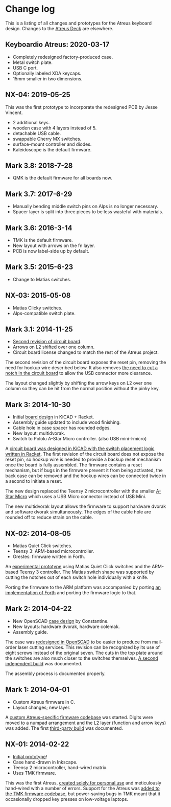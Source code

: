 # Change log

This is a listing of all changes and prototypes for the Atreus
keyboard design. Changes to the
[Atreus Deck](https://atreus.technomancy.us/marki) are elsewhere.

## Keyboardio Atreus: 2020-03-17

* Completely redesigned factory-produced case.
* Metal switch plate.
* USB C port.
* Optionally labeled XDA keycaps.
* 15mm smaller in two dimensions.

## NX-04: 2019-05-25

This was the first prototype to incorporate the redesigned PCB by
Jesse Vincent.

* 2 additional keys.
* wooden case with 4 layers instead of 5.
* detachable USB cable.
* swappable Cherry MX switches.
* surface-mount controller and diodes.
* Kaleidoscope is the default firmware.

## Mark 3.8: 2018-7-28

* QMK is the default firmware for all boards now.

## Mark 3.7: 2017-6-29

* Manually bending middle switch pins on Alps is no longer necessary.
* Spacer layer is split into three pieces to be less wasteful with materials.

## Mark 3.6: 2016-3-14

* TMK is the default firmware.
* New layout with arrows on the fn layer.
* PCB is now label-side up by default.

## Mark 3.5: 2015-6-23

* Change to Matias switches.

## NX-03: 2015-05-08

* Matias Clicky switches.
* Alps-compatible switch plate.

## Mark 3.1: 2014-11-25

* [Second revision of circuit board](http://gerblook.org/pcb/jweM8BcTbgKCL4zsj8tEYj).
* Arrows on L2 shifted over one column.
* Circuit board license changed to match the rest of the Atreus project.

The second revision of the circuit board exposes the reset pin,
removing the need for hookup wire described below. It also removes
[the need to cut a notch in the circuit board](https://www.flickr.com/photos/technomancy/15862732742)
to allow the USB connector more clearance.

The layout changed slightly by shifting the arrow keys on L2 over one
column so they can be hit from the normal position without the pinky key.

## Mark 3: 2014-10-30

* Initial [board design](http://gerblook.org/pcb/zqMY66AEsKz3xehSrdoDV6) in KiCAD + Racket.
* Assembly guide updated to include wood finishing.
* Cable hole in case spacer has rounded edges.
* New layout: multidvorak.
* Switch to Pololu A-Star Micro controller. (also USB mini->micro)

A
[circuit board was designed in KiCAD with the switch placement logic written in Racket](http://technomancy.us/176). The
first revision of the circuit board does not expose the reset pin, so
hookup wire is needed to provide a backup reset mechanism once the board
is fully assembled. The firmware contains a reset mechanism, but if
bugs in the firmware prevent it from being activated, the back case
can be removed and the hookup wires can be connected twice in a second
to initiate a reset.

The new design replaced the Teensy 2 microcontroller with the smaller
[A-Star Micro](http://www.pololu.com/product/3101) which uses a USB
Micro connector instead of USB Mini.

The new multidvorak layout allows the firmware to support hardware
dvorak and software dvorak simultaneously. The edges of the cable hole
are rounded off to reduce strain on the cable.

## NX-02: 2014-08-05

* Matias Quiet Click switches.
* Teensy 3: ARM-based microcontroller.
* Orestes: firmware written in Forth.

An
[experimental prototype](https://www.flickr.com/photos/technomancy/14654421878)
using Matias Quiet Click switches and the ARM-based Teensy 3
controller. The Matias switch shape was supported by cutting the
notches out of each switch hole individually with a knife.

Porting the firmware to the ARM platform was accompanied by porting
[an implementation of Forth](https://github.com/technomancy/orestes/tree/teensy3)
and porting the firmware logic to that.

## Mark 2: 2014-04-22

* New OpenSCAD [case design](https://www.flickr.com/photos/technomancy/14719013574) by Constantine.
* New layouts: hardware dvorak, hardware colemak.
* Assembly guide.

The case was
[redesigned in OpenSCAD](https://github.com/technomancy/atreus/blob/master/case/openscad/atreus_case.scad)
to be easier to produce from mail-order laser cutting services. This
revision can be recognized by its use of eight screws instead of the
original seven. The cuts in the top plate around the switches are also
much closer to the switches themselves.
[A second independent build](http://geekhack.org/index.php?topic=57007.msg1292144)
was documented.

The assembly process is documented properly.

## Mark 1: 2014-04-01

* Custom Atreus firmware in C.
* Layout changes; new layer.

A
[custom Atreus-specific firmware codebase](https://github.com/technomancy/atreus-firmware)
was started. Digits were moved to a numpad arrangement and the L2
layer (function and arrow keys) was added. The first
[third-party build](http://blog.tarn-vedra.de/2014/04/reproducing-keyboard-science_1707.html)
was documented.

## NX-01: 2014-02-22

* [Initial prototype](https://www.flickr.com/photos/technomancy/12805226463)!
* Case hand-drawn in Inkscape.
* Teensy 2 microcontroller, hand-wired matrix.
* Uses TMK firmware.

This was the first Atreus,
[created solely for personal use](http://technomancy.us/173) and
meticulously hand-wired with a number of errors. Support for the
Atreus was
[added to the TMK firmware codebase](https://github.com/technomancy/tmk_keyboard/tree/atreus),
but power-saving bugs in TMK meant that it occasionally dropped key
presses on low-voltage laptops.
